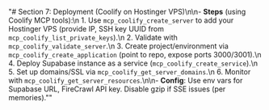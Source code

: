 "# Section 7: Deployment (Coolify on Hostinger VPS)\n\n- **Steps** (using Coolify MCP tools):\n  1. Use `mcp_coolify_create_server` to add your Hostinger VPS (provide IP, SSH key UUID from `mcp_coolify_list_private_keys`).\n  2. Validate with `mcp_coolify_validate_server`.\n  3. Create project/environment via `mcp_coolify_create_application` (point to repo, expose ports 3000/3001).\n  4. Deploy Supabase instance as a service (`mcp_coolify_create_service`).\n  5. Set up domains/SSL via `mcp_coolify_get_server_domains`.\n  6. Monitor with `mcp_coolify_get_server_resources`.\n\n- **Config**: Use env vars for Supabase URL, FireCrawl API key. Disable gzip if SSE issues (per memories)."" 